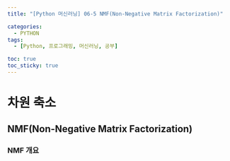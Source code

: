 ```yaml
---
title: "[Python 머신러닝] 06-5 NMF(Non-Negative Matrix Factorization)"

categories: 
  - PYTHON
tags:
  - [Python, 프로그래밍, 머신러닝, 공부]

toc: true
toc_sticky: true
---
```


# 차원 축소

## NMF(Non-Negative Matrix Factorization)

### NMF 개요